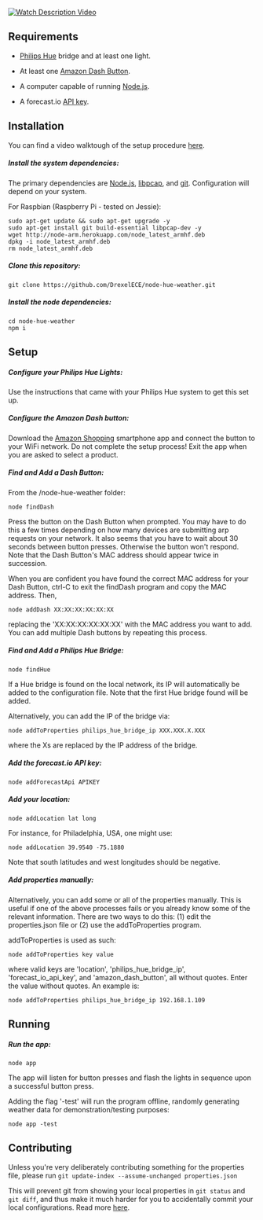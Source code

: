 [![Watch Description Video](https://i.ytimg.com/vi/JX-fXwc7Oh0/maxresdefault.jpg "Watch Description Video")](https://www.youtube.com/embed/JX-fXwc7Oh0?rel=0&amp;showinfo=0)


## Requirements

* [Philips Hue](http://www2.meethue.com/en-us/) bridge and at least one light.

* At least one [Amazon Dash Button](http://www.amazon.com/b/?node=10667898011&sort=date-desc-rank&lo=digital-text).

* A computer capable of running [Node.js](https://nodejs.org/en/).

* A forecast.io [API key](https://developer.forecast.io/).

## Installation

You can find a video walktough of the setup procedure [here](https://www.youtube.com/watch?v=i7qyGrMk5xc). 

##### Install the system dependencies:

The primary dependencies are [Node.js](https://nodejs.org/en/),
[libpcap](https://wiki.wireshark.org/libpcap), and
[git](https://git-scm.com/downloads). Configuration will depend on your system.

For Raspbian (Raspberry Pi - tested on Jessie):
```
sudo apt-get update && sudo apt-get upgrade -y
sudo apt-get install git build-essential libpcap-dev -y
wget http://node-arm.herokuapp.com/node_latest_armhf.deb
dpkg -i node_latest_armhf.deb
rm node_latest_armhf.deb
```

##### Clone this repository:

```
git clone https://github.com/DrexelECE/node-hue-weather.git
```

##### Install the node dependencies:

```
cd node-hue-weather
npm i
```

## Setup

##### Configure your Philips Hue Lights:

Use the instructions that came with your Philips Hue system to get this set up.

##### Configure the Amazon Dash button:

Download the [Amazon Shopping](https://www.amazon.com/gp/feature.html?ie=UTF8&docId=1000625601&forceHttps=0) smartphone app and connect the button to your WiFi network. Do not complete the setup process! Exit the app when you are asked to select a product.

##### Find and Add a Dash Button:

From the /node-hue-weather folder:

```
node findDash
```

Press the button on the Dash Button when prompted. You may have to do this a few times depending on how many devices are submitting arp requests on your network. It also seems that you have to wait about 30 seconds between button presses. Otherwise the button won't respond. Note that the Dash Button's MAC address should appear twice in succession.

When you are confident you have found the correct MAC address for your Dash Button, ctrl-C to exit the findDash program and copy the MAC address. Then,

```
node addDash XX:XX:XX:XX:XX:XX
```
replacing the 'XX:XX:XX:XX:XX:XX' with the MAC address you want to add. You can add multiple Dash buttons by repeating this process.

##### Find and Add a Philips Hue Bridge:

```
node findHue
```

If a Hue bridge is found on the local network, its IP will automatically be added to the configuration file. Note that the first Hue bridge found will be added.

Alternatively, you can add the IP of the bridge via:

```
node addToProperties philips_hue_bridge_ip XXX.XXX.X.XXX
```

where the Xs are replaced by the IP address of the bridge.

##### Add the forecast.io API key:

```
node addForecastApi APIKEY
```

##### Add your location:

	node addLocation lat long

For instance, for Philadelphia, USA, one might use:

	node addLocation 39.9540 -75.1880

Note that south latitudes and west longitudes should be negative.

##### Add properties manually:

Alternatively, you can add some or all of the properties manually. This is useful if one of the above processes fails or you already know some of the relevant information. There are two ways to do this: (1) edit the properties.json file or (2) use the addToProperties program.

addToProperties is used as such:
```
node addToProperties key value
```

where valid keys are 'location', 'philips_hue_bridge_ip', 'forecast_io_api_key', and 'amazon_dash_button', all without quotes. Enter the value without quotes. An example is:
```
node addToProperties philips_hue_bridge_ip 192.168.1.109
```

## Running

##### Run the app:

```
node app
```

The app will listen for button presses and flash the lights in sequence upon a successful button press.

Adding the flag '-test' will run the program offline, randomly generating weather data for demonstration/testing purposes:

```
node app -test
```

## Contributing

Unless you're very deliberately contributing something for the properties file, please run `git update-index --assume-unchanged properties.json`

This will prevent git from showing your local properties in `git status` and `git diff`, and thus make it much harder
for you to accidentally commit your local configurations.  Read more [here](http://stackoverflow.com/a/18277622/2339939).
